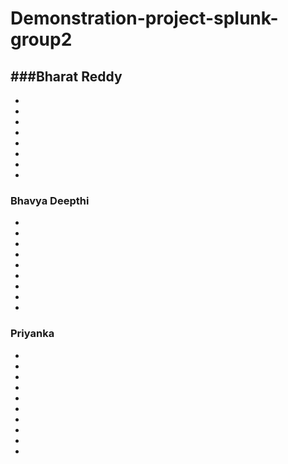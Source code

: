 # Demonstration-project-splunk-group2


###Bharat Reddy
-
-
-
-
-
-
-
-
-

### Bhavya Deepthi 
-
-
-
-
-
-
-
-
-

### Priyanka 
-
-
-
-
-
-
-
-
-
-
